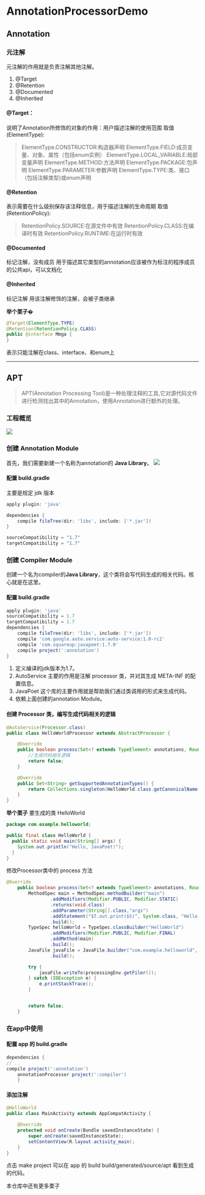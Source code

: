 # AnnotationProcessorDemo

## Annotation
### 元注解
元注解的作用就是负责注解其他注解。
 1. @Target
 2. @Retention 
 3. @Documented
 4. @Inherited

#### @Target：
说明了Annotation所修饰的对象的作用：用户描述注解的使用范围
取值(ElementType):

> ElementType.CONSTRUCTOR:构造器声明
ElementType.FIELD:成员变量、对象、属性（包括enum实例）
ElementType.LOCAL_VARIABLE:局部变量声明
ElementType.METHOD:方法声明
ElementType.PACKAGE:包声明
ElementType.PARAMETER:参数声明
ElementType.TYPE:类、接口（包括注解类型)或enum声明

#### @Retention 
表示需要在什么级别保存该注释信息，用于描述注解的生命周期
取值(RetentionPolicy):
> RetentionPolicy.SOURCE:在源文件中有效
RetentionPolicy.CLASS:在编译时有效
RetentionPolicy.RUNTIME:在运行时有效

#### @Documented
标记注解，没有成员
用于描述其它类型的annotation应该被作为标注的程序成员的公共api，可以文档化

#### @Inherited
标记注解
用该注解修饰的注解，会被子类继承

**举个栗子**�
```java
@Target(ElementType.TYPE)
@Retention(RetentionPolicy.CLASS)
public @interface Mmga {
}
```
表示只能注解在class、interface、和enum上

----

## APT

> APT(Annotation Processing Tool)是一种处理注释的工具,它对源代码文件进行检测找出其中的Annotation，使用Annotation进行额外的处理。

### 工程概览
![](http://osx5yzuma.bkt.clouddn.com/image/apt1.png)

### 创建 Annotation Module
首先，我们需要新建一个名称为annotation的 **Java Library**。
![](http://osx5yzuma.bkt.clouddn.com/apt2.png)

#### 配置 build.gradle 
主要是规定 jdk 版本
```groovy
apply plugin: 'java'

dependencies {
    compile fileTree(dir: 'libs', include: ['*.jar'])
}

sourceCompatibility = "1.7"
targetCompatibility = "1.7"
```

### 创建 Compiler Module
创建一个名为compiler的**Java Library**，这个类将会写代码生成的相关代码。核心就是在这里。

#### 配置 build.gradle
```groovy
apply plugin: 'java'
sourceCompatibility = 1.7 
targetCompatibility = 1.7 
dependencies {
    compile fileTree(dir: 'libs', include: ['*.jar'])
    compile 'com.google.auto.service:auto-service:1.0-rc2'
    compile 'com.squareup:javapoet:1.7.0'
    compile project(':annotation')
}
```
 1. 定义编译的jdk版本为1.7。
 2. AutoService 主要的作用是注解 processor 类，并对其生成 META-INF 的配置信息。
 3. JavaPoet 这个库的主要作用就是帮助我们通过类调用的形式来生成代码。
 4. 依赖上面创建的annotation Module。



#### 创建 Processor 类，编写生成代码相关的逻辑
```java
@AutoService(Processor.class)
public class HelloWorldProcessor extends AbstractProcessor {

    @Override
    public boolean process(Set<? extends TypeElement> annotations, RoundEnvironment roundEnv) {
        //生成代码相关逻辑
        return false;
    }

    @Override
    public Set<String> getSupportedAnnotationTypes() {
        return Collections.singleton(HelloWorld.class.getCanonicalName());
    }
}
```


**举个栗子**
要生成的类 HelloWorld
```java
package com.example.helloworld;

public final class HelloWorld {
  public static void main(String[] args) {
    System.out.println("Hello, JavaPoet!");
  }
}
```
修改Processor类中的 process 方法
```java
@Override
    public boolean process(Set<? extends TypeElement> annotations, RoundEnvironment roundEnv) {
        MethodSpec main = MethodSpec.methodBuilder("main")
                .addModifiers(Modifier.PUBLIC, Modifier.STATIC)
                .returns(void.class)
                .addParameter(String[].class,"args")
                .addStatement("$T.out.print($S)", System.class, "Hello,JavaPoet!")
                .build();
        TypeSpec helloWorld = TypeSpec.classBuilder("HelloWorld")
                .addModifiers(Modifier.PUBLIC, Modifier.FINAL)
                .addMethod(main)
                .build();
        JavaFile javaFile = JavaFile.builder("com.example.helloworld", helloWorld)
                .build();

        try {
            javaFile.writeTo(processingEnv.getFiler());
        } catch (IOException e) {
            e.printStackTrace();
        }


        return false;
    }
```

### 在app中使用
#### 配置 app 的 build.gradle
```groovy
dependencies {
// ..
compile project(':annotation')
    annotationProcessor project(':compiler')
    }
```

#### 添加注解
```java
@HelloWorld
public class MainActivity extends AppCompatActivity {

    @Override
    protected void onCreate(Bundle savedInstanceState) {
        super.onCreate(savedInstanceState);
        setContentView(R.layout.activity_main);
    }
}
```

点击 make project 可以在 app 的 build build/generated/source/apt 看到生成的代码。

本仓库中还有更多栗子









